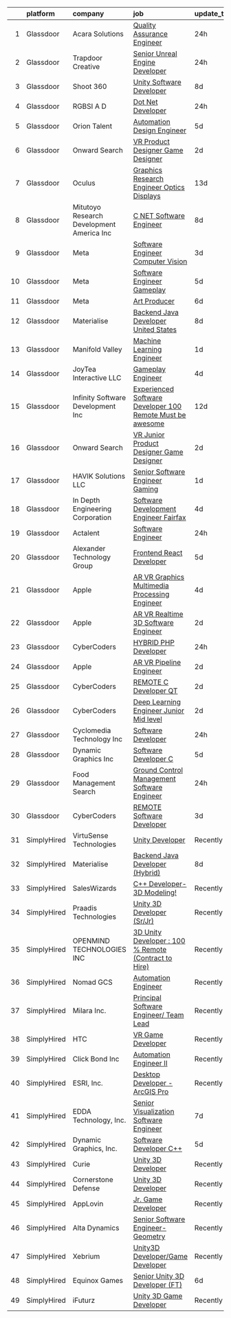 

|    | platform    | company                                      | job                                                                                                                                                                                                                                                                                                                                                                                                                                                                                                                                                                                                                                                                                                                                                                                                                                                                                                                                                                                                                                                                                                                                                                                                                                                                                                                                                                                                                                                                  | update_time   | location              |
|---:|:------------|:---------------------------------------------|:---------------------------------------------------------------------------------------------------------------------------------------------------------------------------------------------------------------------------------------------------------------------------------------------------------------------------------------------------------------------------------------------------------------------------------------------------------------------------------------------------------------------------------------------------------------------------------------------------------------------------------------------------------------------------------------------------------------------------------------------------------------------------------------------------------------------------------------------------------------------------------------------------------------------------------------------------------------------------------------------------------------------------------------------------------------------------------------------------------------------------------------------------------------------------------------------------------------------------------------------------------------------------------------------------------------------------------------------------------------------------------------------------------------------------------------------------------------------|:--------------|:----------------------|
|  1 | Glassdoor   | Acara Solutions                              | [Quality Assurance Engineer](https://www.glassdoor.com/partner/jobListing.htm?pos=125&ao=1110586&s=58&guid=00000182f2cd779e845e1ac0d767a39b&src=GD_JOB_AD&t=SR&vt=w&ea=1&cs=1_18bdd8b8&cb=1661930928541&jobListingId=1008104750814&cpc=FB7E4A1762AE5BEC&jrtk=3-0-1gbpcqu34mbi7801-1gbpcqu3om6om800-6f90133bf8bd0c5f--6NYlbfkN0BQuJXpfawXtfhwzLerQhC04iCxGrelUvn_xttDeop7CMmG32gURwRxm542mwoFEh5OySNKorMPNyC2Pf9605z0TSSqJgSmOlz06oRUTBKB7SlEbkKn_8gT-y5cRYQbX02caaIGivDyRkNTpDWSsqVtOyArNUOSlrUCEww5gFoUzV7tiZ1tO8iYUuiy4ZWwjIhpaBBvmqsyUhfB5XcemeyFH9hYZSuC036zXIW86VB76WGD7tOfBVzdp5zXvzVOlPN2etCAdk1VEO_geTcNtwLzHgWOvRI32K231msBqclyXh7koWwAEO4gdIayU_XIb1EaMSZ7aRMPVPZohKyARMzVlQEXwXIldPm5rCgWoKrk8jD8tNu9JJByWyXqUgmRF60M8ZweYurWI0AZDV3avlYs5WvTUBCnRJm485iosnTu8Kto4TD2BnzwxbkzS6V3ekikgDK_eXTYY7O1tlhcJYmgD_jWNJKxjauuOSn30xxtUT9ZnY5QrPjnKTV_Rur_XtveGBfoi_xlcoOYCf-e0ZxRhDCEtmsll-7SE0ufY_oX0MMiESxE6g3Ha8DlTO9oBzBYPwLgiKdTOVKNjDlwSfHhl6xp0BVXfzd6v1kzIaYoUSH4WA1e5LOA0uQ-bKi7Xh7gISNIfiFUgJDBvThkdiBOJwAz-7VShI4lgzmkoY2tH2rf4MWVZTQ-oLk4DqCgM3PK-DLVhQvpGZ1uL74ztpOCh6xrdZMi8Pg%3D)                                                                                                                                                                                                                                                                                                                                                                  | 24h           | Fremont, CA           |
|  2 | Glassdoor   | Trapdoor Creative                            | [Senior Unreal Engine Developer](https://www.glassdoor.com/partner/jobListing.htm?pos=102&ao=1110586&s=58&guid=00000182f2cd779e845e1ac0d767a39b&src=GD_JOB_AD&t=SR&vt=w&ea=1&cs=1_7399e9c2&cb=1661930928538&jobListingId=1008103754936&cpc=54F93F5C0A7237D4&jrtk=3-0-1gbpcqu34mbi7801-1gbpcqu3om6om800-3ccb01640910f06a--6NYlbfkN0DfhRLDY5E7BVY3xhBTAobuSaZ3WR2SqAJ-w4NHeQGDZ_V54dt5D1-9-o8FlAFC8VGLEw2k2nKsfw8pew_Kwqtd_SEUbUcMf-02KnlYLV1p_IH8Kyt8nzMazNMhvenS4mLaj3fKUYsQpT5EY33skyX4tLuaJ-sj4Ti1j_68LBqgjHhV6p61YjgY1NjWJ-qry5M9hg8mxKp7dABun1IlegqGG5qM1GhB6tdixQKa4sEiQIHdZPoyiv9mNDzGJA07X7_fPUut-pPnyuGwpdvJt_vdawMoVMxsfjzGx3zL2D9TowS4M5IUIs8BxkMKs-SAsfDkDQRv3NJmvr-0JhPwrvGaFmsILxZHVtDoLN-dvMrFbqRd1RVyLl3fv1k0AkZsUNeh1qfFaFeNbZoGryRtmMYwc05vTXlvU5NvnVH1Jlr40mMjCA5PE6_nK87CScfbqa7AEX-UBRshLi5DUZEl9d7J8Jogk9rVRGCX1oTbtyBx69GCsqW9l7vTvPFeXCiZGQ2H_4lTOwfinw%3D%3D)                                                                                                                                                                                                                                                                                                                                                                                                                                                                                                                                                                                | 24h           | Lehi, UT              |
|  3 | Glassdoor   | Shoot 360                                    | [Unity Software Developer](https://www.glassdoor.com/partner/jobListing.htm?pos=103&ao=1110586&s=58&guid=00000182f2cd779e845e1ac0d767a39b&src=GD_JOB_AD&t=SR&vt=w&ea=1&cs=1_1e61304a&cb=1661930928538&jobListingId=1008087203584&cpc=8F7BC0C6B9F707AE&jrtk=3-0-1gbpcqu34mbi7801-1gbpcqu3om6om800-8dd0b1a67149a496--6NYlbfkN0DfopDBJjdZYsHaazvtHih9EkP_5L3b-O-YxZrMZy_RRXHVtoPf0vktF4oNZRwX11ChLmqooPeQulvAiVAtFyylj8b6ARcbJZaTISipflqpxGg1LcAq6m-5fYSL7Av37XfUU7wFkkBkYfYpMuUS6z0JTvtOC9Tf4ivmaFVVmcVi0ucMfgOzBMfyvavdPYg_-etg-HSNOnQBFFDj5ubkSaWMr52vyWg6llEjrKRpf_ahuH7oQ7DhiJhuX4e_hKKfSLZWGndBNNQNEktxP218BpsYoqR_4zCkO_f9s62N3nKx01Q1ALVh1brvnZveP1rc208UtaMGnv8kAfmdzd1DgDP6wvwVJm8106Mj4bIJaFSdWQjJ2LwaLv3mzgzeClxwlnuUzknA1EZBI2150iJuG5w_BWSJLWPXq2kQWFz8rDzCfgkOFdo-ZrbRZO9mjHOpcU1L95o3gzK41OzSn8xDJ2qxM7-eXbT4iu5HcWWCT_EOT6wEzRFbPRRZnr17XHh9r5Sdqza6O-W0Tw%3D%3D)                                                                                                                                                                                                                                                                                                                                                                                                                                                                                                                                                                                      | 8d            | Vancouver, WA         |
|  4 | Glassdoor   | RGBSI A D                                    | [Dot Net Developer](https://www.glassdoor.com/partner/jobListing.htm?pos=112&ao=1110586&s=58&guid=00000182f2cd779e845e1ac0d767a39b&src=GD_JOB_AD&t=SR&vt=w&ea=1&cs=1_a518cb8d&cb=1661930928539&jobListingId=1008104145772&cpc=76BDADE3D6D9A820&jrtk=3-0-1gbpcqu34mbi7801-1gbpcqu3om6om800-c5de32331e669057--6NYlbfkN0AQhn9b6Jg8KfuUYb-NPm9Fw7CUuWsXNToLcb8OhaygY7hN43ZzWO5DRaK-Rxl9jj3R058Zy-jaEAA1hqBQ1G0AfmmSk4Mgg2GVSdO5dxzaDWRtj7m2RKevnkj2sZeMnW7AGuhNAnJBWOyJ8hksqM5jZx0J1tiLC5MCK93CrNEX9FV8R8uBv5Xoe8JOTtGqLypyMz4sxzTJtlYJh_v8LOoC0PabC-IgDKQizzapCNAK6xiwStjXgcb4oP4Ov8Ox_OUNTuLdX8QbRjsFendrr6o9Jxzx7HOZVoHILW0AjHwD92KNuD2CbnZgt9Z3UpnNPPqvIW2MDR5h5qB1AE6UjNjCIMYiL1_-IhqPf1OC7JiIe4mpAExOksHvo9lQzciDq6ETpn4dzip_faazaZYsq8AUSHX_ggOem-ogmodnAL2aHav01xewWUcvrh0dLe8_ViXC7mP3iNRMESNiqxHdyOqdt8ZtXSLxP3jiKku4GhQNzYaivaSfvAXVa61Yr4vKAhw%3D)                                                                                                                                                                                                                                                                                                                                                                                                                                                                                                                                                                                                           | 24h           | Fairborn, OH          |
|  5 | Glassdoor   | Orion Talent                                 | [Automation Design Engineer](https://www.glassdoor.com/partner/jobListing.htm?pos=126&ao=1110586&s=58&guid=00000182f2cd779e845e1ac0d767a39b&src=GD_JOB_AD&t=SR&vt=w&cs=1_f7566186&cb=1661930928541&jobListingId=1008095638978&cpc=0C139D4CAD5A6DB2&jrtk=3-0-1gbpcqu34mbi7801-1gbpcqu3om6om800-9f092e53be157096--6NYlbfkN0DNcbyVov_OIATnof2VlBLrrhqMepTJY3Ybx5W8u3eg7I8QJSLWZShvKvo8VSgSo7qSBBC6zNYz7ttM9j5p7kqzcr4zwMo-htTWY2d-7uu1qWHWUtaYQU6coGDePYa2p35vbdAkHsXKyEXguU0WSheTY8n9Z-7vDc4vu4RFi2qptBIey0VIjDd6coBGIoalNV1POXhgxNC86X_Gl6HzCBe6W9euqGXmrZjnC_IhSNPhidSk1fXvCxysFGxtw7AF-KYGxD2dgRkarGrbagcASc8Hi98owBJYhhzjdWn4LyEx-DVXTqt6muA-EXNsrfLgroQZVHcx5N3L7CFQmELEn4u9k5l8QREG3kHqxg6r4PghnO0bj_53P1Y4Wih51Ijo4qHMpUQ_P8d9yg4c75y0ZAyFP33hdKGiC2PbyACPQ6swxhy4hZ2J--qS7d1Vz_S6R4Wp0G8KAZgzWgIQeuVO-ox9HHPTvhzvPgBEa1O6hi9MVwLSTthC3vibpI8IWOnCh9F0Nuse_ZxJaFEDZdrmizncUPFsVNfgwjI2CrCCgrPvyfkgE2ShXm3qJpJxDx488Xc%3D)                                                                                                                                                                                                                                                                                                                                                                                                                                                                                                                                       | 5d            | Conroe, TX            |
|  6 | Glassdoor   | Onward Search                                | [VR Product Designer   Game Designer](https://www.glassdoor.com/partner/jobListing.htm?pos=129&ao=1110586&s=58&guid=00000182f2cd779e845e1ac0d767a39b&src=GD_JOB_AD&t=SR&vt=w&cs=1_2d0a40dd&cb=1661930928541&jobListingId=1008099053228&cpc=654405A9B1E0A9F5&jrtk=3-0-1gbpcqu34mbi7801-1gbpcqu3om6om800-266b1b3b198a42c7--6NYlbfkN0B7YoEZZ2QAGDyEGGmBPAUWSHc1Mt3sMCn9FehKcWA3w0R0aH9tn_iPRcrT6N-MqNSKNrT-daihhpqbB_mxDEPsA9HEakIls_yFExyCn_miOVvWyNOmz0xmYciZMh-W75x6k268L2cbeG-VX8_aRe2Q4FeuGIgyKF7H9n7MY8skYCUzE7e5xBEsTsJKXMk73s7FRBcEXWajJMmgzk8UMt3hexi29x6eE-F_KWgWv6q97I5bTYO0Vck0nKS1sj0fy0ro8MsJ83vGfdF2d3gxNWwL9nNKx9L2aa2nY73AUWwzlTjMwgma5d7vX3v15rd_w8_TyjvrtH_bupt_EsnMW-vJxkgBIQqVcUuacPPr1ekukK3YrL13ey2ojYDzsHNbKjjn2vhCROiR2T9vevFvdtP8FEsnt_VwIVaPR-VgEEEKhzeOtC0LrgcKaL4LhIQlS-A2RBr1FPhXfDlRB8g2N9iTnZhDTCdNmAUvMfBFJYSnc-MYIvnpiAJn2Uj6CiMDUvGCb0VfgakGp5miY3Kk4AEBMJfCL3Hq8Qg832IdCBBdJg8Ir14F7ILzbKDOzu3Iw2ByjVuy0726PGssmW8NHgaDgakrKIbME96ALdXvs3iQN-y6QmMadHbX9qhab7dzp8G8P2_FX0kCnuDGn-vujmavju_iIXEuMEXX64ROcR9T_BGZgijeWP_pozLinKyVuWiPTubp4qB4HmgOis3vwZthQpG5qCLXVStb-_shYRkebvD2GG1kRK5CZ3zuJuO3FQowLdLBA1KSNyoU_Mnv8k1UPSIWSAZ1rEhoFpy_zeTDMpctOiYPIoRKw_jlrKDuVMpsJ32idTpq9_0QoyK2dpl2MoVcQNjSCtXb0v1m0IWnagv4KtTIgi21TR39U_YPeq4PSSOfLEZ3e68kXxxRLiWeAizN6yOSSJxk0kmslQwwW18ZyDDgCDO0HGE2ewZ1WZQVV-1Mh0moHLCR71AwAmANKv4gBjqI4--I3VXPY9QxPlQqkUxJTUHlqIh7ywZlIMQ%3D)                                                              | 2d            | Seattle, WA           |
|  7 | Glassdoor   | Oculus                                       | [Graphics Research Engineer   Optics   Displays](https://www.glassdoor.com/partner/jobListing.htm?pos=120&ao=1110586&s=58&guid=00000182f2cd779e845e1ac0d767a39b&src=GD_JOB_AD&t=SR&vt=w&cs=1_ab5796d7&cb=1661930928540&jobListingId=1008077457927&cpc=F41FEAB56D215062&jrtk=3-0-1gbpcqu34mbi7801-1gbpcqu3om6om800-ef44fb719727a8bc--6NYlbfkN0DYl4UJW4r1Vl7FEn6T9F-rD9lpC-0oMJVSiWjK_MGUd8e8cHXcpv6KPyjLHZEfqkXGgj9g3yMP8WBskLw8Z33akGOFyRhnVvFUcab6l4hdzH_rbNwh_JgEQd7Civ74f2U5AHnFCbn-WchGtEeP2VCWodfz_h3UWLVa38femHmi7XXVvL8zU76LUIBe236O9d6Q61IIbkKHA9RzTgTU2RCda4ji2wFpMA4dILO3qV9S_Q72czFK5CtJXWjaFKfrKmbGMFY-aASXQpfo6VW-hvp1fM06K55bgwVO9_WppDBKad5xYCPShL71TrR0hxfE8Fpu4J6b_hANKEvXS1_rm8b889zCiIdsetZzMv0XQJ6I9EVimQ6tv9N6eWukoDEm1yJzsnagUCIc2KjVfKWmZJICjBbyWoRfaHjR4xhMb07TKi9f5rWX06Y-m10YKvqsNBRgLdKUH2OPyZYWJUr-ov7ZEXA_hN9dZKYnAvUvvHExrwb-U3gomFPzr50JL_nUH6IwadtyO5FvqYoaqlNwMPH4Gmv9M6Yo8Jii7HpSbt9PVqBiz8pKec_sLwTiKLukyGv3TufHLXRDNjWb2AZPqCBRPkjyNbuJC1P0E2wi-DTRCFLN3GJ_k2IDIYPBcc6GbqqU4tBuwX3mbGUHurIWpztQMSsH7fYY7cP18Wa12HxdlYYcc49Kewbjsmrt1H_PeIMzDghk7S-3EYHvOa25Z3GC2vH0Cq050-Ue5To6IU_dOmFfVydZ4g2VyRsElQtIJltsoJTyH_r2C9GWRxNooMfgnwweQR4jP-yJAAYn_Tcd10m4xYJhggRiX2Fg25TSnugqsFSgTFQ06LwLbwD66N5fizDPon9LtTF48qBEXaS7CQkdSaV5NrZXiZdmd885_-mZm2leR8_ZbSQniiSbINsLXsRWO5CO4Pf88adu9ve4Z6GKK-gRZa0qUjw-3RNj-7w9k6kySc6uI19LMGv3_Z7AmNJ66HY_h1epZ7Eb79heGx-2I3ra1CyG-6znWeFdJAeezzEfBiTNZpFuNUO1bmSbNNPjck_xm8Ap92PcS1nwhDeT7lItGBmr) | 13d           | Burlingame, CA        |
|  8 | Glassdoor   | Mitutoyo Research   Development America  Inc | [C     NET Software Engineer](https://www.glassdoor.com/partner/jobListing.htm?pos=117&ao=1110586&s=58&guid=00000182f2cd779e845e1ac0d767a39b&src=GD_JOB_AD&t=SR&vt=w&cs=1_2258a1fe&cb=1661930928540&jobListingId=1008087248411&cpc=82B3195DA92CAF92&jrtk=3-0-1gbpcqu34mbi7801-1gbpcqu3om6om800-88c133a5065eb149--6NYlbfkN0BvrjnhlIknunj6B5uFGHHla5BSmGDnouF8_mjReNBU2kRZZ3EzJErpeKkwjhl_gNmuXZY_IDVaDXN4Qjf97Mr4Dsm7cV_jjroXWgfu_gqqYJltEEfdV9SuVvWBlix1C1RrCzoVsxVOaapL39NX1bkuzWJDGG3SwLD63KeQAB7tGWDJTSVjJUOhoBBEk4Yth0OuXsKZ4MDfeyuUdo5C27nRnU2LTC1LypUpGf9sHwS9gUoojm8C2MFq7R__jpMK3iduBlvaaV2-xKgnOIvuPlW4luiDAzjN8aQoaOVO_3pYf7pn0ArVL1ZfUONkgAiY8EyF8fZqyCJeyzEqIyh4ZAd443cDRnFGPSIp1ndx8Ioshu9357yBw7iepTcOOyIZwSnIE1UGUXEx5YCNJ08CgzYyQHue5cETwic9Rn9vYBjmSLGZ9bc17sHT9G384APcanKNjUCcJodBLZtQTMp6svY81PVIfOkF5X3VJXkIftkGJPUMJnTmnNjCjzy_Gi-TFws1W_r8RZBgFILHK5KgyFds6gpkhZloK-PGAYu1Flpz0xnNvn4k0YMRS8yHMqlxXrDJAUIbx4WpdcB_9ol-zOvXZT4JQNX4hyDATRZemkcp0eyqHXstJRmWDMAWZssr4XiSCbYOTh_gzSJLBf3UwFs9kLUPiDyju4Rl-0qXkKkUqz4qG-ITowk6)                                                                                                                                                                                                                                                                                                                                                                                                                    | 8d            | Industry, CA          |
|  9 | Glassdoor   | Meta                                         | [Software Engineer  Computer Vision](https://www.glassdoor.com/partner/jobListing.htm?pos=114&ao=1110586&s=58&guid=00000182f2cd779e845e1ac0d767a39b&src=GD_JOB_AD&t=SR&vt=w&cs=1_6ae826a6&cb=1661930928539&jobListingId=1008098380623&cpc=654405A9B1E0A9F5&jrtk=3-0-1gbpcqu34mbi7801-1gbpcqu3om6om800-9aa4f68b3dd2f527--6NYlbfkN0DYl4UJW4r1Vl7FEn6T9F-rD9lpC-0oMJVSiWjK_MGUd8e8cHXcpv6KPyjLHZEfqkWOcX9hFWx8hFzdOzQU5Dl34JTYYxQ3_iIxcrJBRnNeMQBKfD-8c5EePjLvtrJduIJsdg_d6CF3XkX1qh0pJEeZrWuYJebt361thuqh7fzdzHmd8dNQzCqzSJuJ8gDWKWJZixwVq__g4XB4x-kx-YTA0Zxwo20Yi_e8J3LiH3eCcxoD40kkoWT65isHX9bIYnPllT4zaiF5QFUudUdCzz9MgmtFQUvFogns5G8DHDarbF6LhtR3wAl-TBoduq3bqYYot_eVnuUfUFw236APGn8fDxXv5Bum06pLFeYu1Vvv1LN6piDIyme5Kmch2g9f5Ab2UbKD8pcEusMJm33sOINN7A2DveUrz0anelISVXHzbXXqtJTk9JNhrin9W-KF5USZtMguEWBwaeXL6cJqf09x7fnH7VYuXcqLwNiPajYwX1tV0pS23A_63nJ3QUeRHi2N-S6cIYX3igFAvRXyx2fxU05Vc3tS_JlegsJOnWRmI2S1b5BLlR3rCd8j-QE8gyZOGWDeR4Y1bFMoeDe6bkq4m8krGKOCyJAI3xYln4ElMSdN1rBidgoD5hhEZm36JbxKfMZUgEhONqd8o9FmAIcwVCUSUx-JcrJKANStpW_Ncy3-aLIc5KfZk2P6OCI0_nECsj4Ixf60jZPE_sbYrgfH6yihajcV61Ucc4PEErT3Pyr27vFEKT8qHRVlTc5obxB32TyjsywzNd6Lh2YKNLgxTEH9W-dRNVzHmxgypfju_TU3yy_-w9sme6OqeSd3bPQnQVqC6B8aO6_SsWBYz_LCJ4kSfuE_Io1IEviHBipnTsVWB8Wt0UPNURv4xB2bA2YOjBYMjsujHDXbexhdD4BwQvqWB4qCXztHDRAjO9_61iyFnPJoXx0LnxKv9qBjlDVvzTgUeBGfg2q98Vuf4zweLKyPsxqh7TuDdVthDMOVDRWkIsSktz_tSUAIdGS4JFYUqLH78EHcgJ6ci68U0hWQraic2Xq7hjyJ95S_RUp1GeMtZnEBRXZ3)             | 3d            | Remote                |
| 10 | Glassdoor   | Meta                                         | [Software Engineer   Gameplay](https://www.glassdoor.com/partner/jobListing.htm?pos=105&ao=1110586&s=58&guid=00000182f2cd779e845e1ac0d767a39b&src=GD_JOB_AD&t=SR&vt=w&cs=1_4a0f5ccd&cb=1661930928538&jobListingId=1008095385393&cpc=654405A9B1E0A9F5&jrtk=3-0-1gbpcqu34mbi7801-1gbpcqu3om6om800-1115842a580d9619--6NYlbfkN0DYl4UJW4r1Vl7FEn6T9F-rD9lpC-0oMJVSiWjK_MGUd8e8cHXcpv6KPyjLHZEfqkUAZZDs191ixJ2XndiPgccJJVvLSJPqIGY53f5-bd-gMciHA78a7SmrvXMY0gKdiODKNYuKWSAHhB_S-H3w0YEOGwYVCpF7Y2f4JnNZHJP5tQcYTBT7-ShcuP2ENY1z56F9cWm5G8LFv-q_nHfLkGDHf5zSw3p8AmsyOwPLAl5X3TAQJRoVioZvZreiruiZoXpk2857qWRIZbGwhOyFa6nO3tQuuRpUDl-Enozgg4tNmekDTt9uXd1YNNItZT4T95CddXjjzqK-3cHfNRSw8kWUt5STqFEwggTZTJTX4MO6lpSAD3GI5NEs4cwCdTTSE7cQ_0ppbIQgbm--fGcnUhiaZfmS0gWWqhRNeoy5iKJDHFfck3Oi5DuBtCyZrKrkLFuvkDaZsvIlM5AuPQV8vkdgcO9Bpw_SXm21kINpJauXZ-E-Z8TbshbSkk_Sb7BUqWpdBI6Q_l6yAMyaKutkLnO4ISHCD2-vuiYqev9VgrYjCikAhyJ16iqer9Wb80G7TQUm73RrHJgDLrFx_kGAim_7Nm1e5rG2rbUIDUL1PbUwhR37bpeJrPz1Kp_kl1BjQikyt71zAb8yH7DtzX9pcTsgGHilNTjMkVOSntiJsBkX0eHj-8DJmP8mvIeMl9UPE2jQkwPvxfWwXl61juiVaQ9IZiGniWUGo0y4_l5XtsYU1d0KN5U3M7dlIhCc3SsN1V8MHpDzPQrtpQNLWdVrfFiAqgJ-uiV7HXqMoUz3k5M42Jy372-VvvhDyNirGikFHGWbwA73HEa0Rlk9lvsw_bWiqbAGVTjBDDQX0K_CfSBgGQS_fc5leQ5CRvjCaSAZy6xky8Uqr80xwAz1DKF2KXoWIc62qakbYdJz6y4JeOIGe7PZYiCRykErhiBgHEImsXt8ltrnByGqpJXFph5SX0JPdM575D85C-uazkLwfEZ3__ENcS35QUnCdJkWpHwrbjHYW1Z_3l8bIpP3tv0Sjg84ujxBZWI4_68jOJLuvf-XdZWlI5pD4rKS)                   | 5d            | Remote                |
| 11 | Glassdoor   | Meta                                         | [Art Producer](https://www.glassdoor.com/partner/jobListing.htm?pos=116&ao=1110586&s=58&guid=00000182f2cd779e845e1ac0d767a39b&src=GD_JOB_AD&t=SR&vt=w&cs=1_7eae32ad&cb=1661930928540&jobListingId=1008091260180&cpc=654405A9B1E0A9F5&jrtk=3-0-1gbpcqu34mbi7801-1gbpcqu3om6om800-2970004b5628a417--6NYlbfkN0DYl4UJW4r1Vl7FEn6T9F-rD9lpC-0oMJVSiWjK_MGUd8e8cHXcpv6KPyjLHZEfqkWa64WtQjPMGViPZl7GclCka9rgheOE2ZCKBS8zn7uV1DWDgRv4I3SoWXvh_KGIDfloPWJmjKypOWs2a5_yvRkqrTlI4wJ5cMl-8Y_j9H90nFJO9RZz6auYJG6cqzwZy3_81nljR1UYpou3i-pHzQMwWUkjz7XyhuthitW1dIpoV9MITwXKpLVfwg-MSG9WAW2Hfur6D9hQ4HF-x7IOIgXLlhUWzsyfYOJ--AMAOIMiEktQqRR9hvwmpGzWnr679V7tzbjGvNaY5XDYghbSfnRkHwoMMEHLxv897tnuEBShMXKGCLT18fzc3Ol3EkBapZODOTo5t3NtIptvb96DaBUxurjmPyyngmIn4kGiZf21_Ttd4ATQI1RBfZ34hwTdE83XiSAfzMYa-5jRYLonuE7ADphS3FMUQJS_9kpx5MlcSm8r4oHS8bF-T3n9_R_WmxSrhGO-v2QwCbKekXtsSC2ZpDvcu_aijd1QJHMh6WYAsX2VcIwdyQ0EHuQ4VRv_tpAfgf5dWd0fnnj5LJ1fG9Wd4aZEWqSs4gaygvcL6c9g3mQ-Nkv0oGbBgfl6lTeVYoyI02lS7seeU4s7Ktui1tC54b4iGbH-SD3lV0Hu5NMg_zp5oxXPgEV3wGcf1qPDv16nTWihjbO8IMoQTLx3Vv09J8dvGqN9AJp3LxkVayunsNr8FA4wbxcr6DqHlzsmKw2SLJv72-2PMtV72-6pjNNcSSICBu8rpzxSg83M1KqEOVjd3e3EiEpZDQgHXVvrjctAdkHQ6SIla4FCNVkXEJgh1jEz0yS_R6MlxHt3GlNsKkR3DPEWN5W1Y8KFJPjgDcX_a_v_5Ufgyib4kcocZEvEaE5j9BMxKqqtDwKeQjQ4ad0RlUdfZovfH7Rlj8UUGpo5uO1ObtEUtgE3c1uSdjMSpNqZUMevDvtCdv9a3nLTo5A7qA58c2CO1_QevZxINIUnYE9oSOWKay4X8SnCjssU-beEVa7uCnkvuyHAgDDqNT_fnZI01q__)                                   | 6d            | Seattle, WA           |
| 12 | Glassdoor   | Materialise                                  | [Backend Java Developer  United States ](https://www.glassdoor.com/partner/jobListing.htm?pos=109&ao=1110586&s=58&guid=00000182f2cd779e845e1ac0d767a39b&src=GD_JOB_AD&t=SR&vt=w&ea=1&cs=1_48de9027&cb=1661930928539&jobListingId=1008086118032&cpc=65CC663E25211861&jrtk=3-0-1gbpcqu34mbi7801-1gbpcqu3om6om800-1cfe9aeae45a4d4d--6NYlbfkN0BL1DyQYBK1tHwoBciZhChALBxjrhsy8rFgUIA85pUFUff9dTtGLMaba9RGLKGRSVF3zwHlNfPf9hl-gtFA41Pu1Sv2lDihXp2RcJqQZtNGXsCTGp-MYORUxF_quAEgg92fajCELTGdgCeNG8rzKa0iERtWd7Y73luJ-Dn_txvGOpD0Oa5OLhtwZKniAjoiRtmdah7DIkCYREpfsVW7ERdqCQJA3O9_N7o993CI4jij4H0aOiINZ3qTX832Eyx6knMtkO5d7EftLx329ombUi14Xoo9B8E4pdSwGBRGjvRYBgocWW9_EbznBedetprpYSFFQP3Mv54xAfuCJQ38o_TQWWgkBI7iKgvLDpsIoyRbSgHRLP2fU5m7MmWGBhqHK91CYH_gohUUiRVCnMXwY1ELOUXUpjGYHWf8vyCLWQr8_uhGn2hqsDWAsOTSLsXB72lTm0HoG6rSpgEYimICWEHorVaA2RCtpRndWdPFLV00UvZazokvqvIz_PEvIAu9Fxyn39ORi9giHlYgxx3xWPqO)                                                                                                                                                                                                                                                                                                                                                                                                                                                                                                                                                                    | 8d            | Remote                |
| 13 | Glassdoor   | Manifold Valley                              | [Machine Learning Engineer](https://www.glassdoor.com/partner/jobListing.htm?pos=111&ao=1110586&s=58&guid=00000182f2cd779e845e1ac0d767a39b&src=GD_JOB_AD&t=SR&vt=w&ea=1&cs=1_60f0062a&cb=1661930928539&jobListingId=1008101638475&cpc=1120CD366D53BFD9&jrtk=3-0-1gbpcqu34mbi7801-1gbpcqu3om6om800-7ad8a5ed30a521b9--6NYlbfkN0D0ZqxdZg2TwcIemQ4yr89eGinLCR7bn2QHXosobzuZILo9zeyiR6UT82Q8BaivOBjhKn-XH3xxtOYpTQgQqRukb3ep0paotchNMpnv1KYJA5PZ76gen6if5N35_WQXUNJeNLBM7pYDLItGDrKPAMCj4tq-i79fDCVymyGp3CcBPWLX5YMZ9o3O3K4U2d99kgDPPE9rDiJY_DdEby3IgzkEq5Hc3WD2QC6PWaVm-WchqASW0PiDpGa6ByrBh2aQk-Y4-NBoIrBGZlYYYXTlN-z635ZrcJe9OCxF8b535iWSRT6xch4AUP55_OgHjHBfatRvwuzADkItRDyU7LfuKt3UyWJtroNisk3hY3EablaAX7n_JDNBmpm8Ov-9zkFiZSJp_98L9YKenXJPVV2aDDSj-KbKdkbrFQSD6HdIUjHxE0Xo7NLjwk4-pNfR0sTes2n9YJS4LJ5vYI45KVmdlnHSfkiYfR9eSsWeHHu19FZRXYaxlbtVFaDzqrvuD_WmMm8%3D)                                                                                                                                                                                                                                                                                                                                                                                                                                                                                                                                                                                                   | 1d            | Los Angeles, CA       |
| 14 | Glassdoor   | JoyTea Interactive LLC                       | [Gameplay Engineer](https://www.glassdoor.com/partner/jobListing.htm?pos=113&ao=1110586&s=58&guid=00000182f2cd779e845e1ac0d767a39b&src=GD_JOB_AD&t=SR&vt=w&ea=1&cs=1_358ebd9a&cb=1661930928540&jobListingId=1008095754225&cpc=65CC663E25211861&jrtk=3-0-1gbpcqu34mbi7801-1gbpcqu3om6om800-77d998cf6019c473--6NYlbfkN0CywKRhks1_WRHFUgWhBQHGMyRgY-AYt2YyuDnn3UEmDVz86T7MUkl1hC6jVGtbAUAsmKv4PzSuLGbuIOFSuQvzaG9Q9zOr-jThhcRyqipZMYvkdb5G8mKHXq1mvrpTJyDKTXFZgWkaSYx-4RxV-U3urGmm3xMPW68h1XVz3SqWBVPJ1Rwdmys8LGAnnqkvgFYZLtDVGFPaKKW4SgvPPhqdQ1kKiUsWBw5LZaLzMTGxKWXQQk0a5nWosYWQlErpermifZci_Kj9r0eZlyZrtO27jLF__rTJJ-A8HhR6YGY_drBiUvSGpdW2q0DxybYkUNFhBHL1mfWSUOaQ-WJuYG-xZ4R-VtMyGLRcbMak2Ikz2KuAZuGwo4XV8sdns-ROqME1fsQcH3FNoFeaOnnTtVYsNxcteq9Wkb4zwWi4t4nqvTD1G4IPgFit5P_dRxERoUhzhmudUROj31HpF0ScKK5spYvP6poPqzjUxIlvjRFn1tGUnCZHmwdE)                                                                                                                                                                                                                                                                                                                                                                                                                                                                                                                                                                                                                         | 4d            | California            |
| 15 | Glassdoor   | Infinity Software Development  Inc           | [Experienced Software Developer 100  Remote Must be awesome ](https://www.glassdoor.com/partner/jobListing.htm?pos=107&ao=1110586&s=58&guid=00000182f2cd779e845e1ac0d767a39b&src=GD_JOB_AD&t=SR&vt=w&ea=1&cs=1_f90e7ff9&cb=1661930928539&jobListingId=1008079232744&cpc=1120CD366D53BFD9&jrtk=3-0-1gbpcqu34mbi7801-1gbpcqu3om6om800-5fa40adff6193c64--6NYlbfkN0DXKDYI_yepg0NlIxbNRNpLYk6-xAUlLi5O8UrMeMQSh3Wq0t981edbYyW-ZNcQ8xfYh9O3z8enyTWWts7VBMJzpcJekup1b0uObU-NA2xYn_v7-vK8i9qGdN0yqfZMEH-Ys10XEfjrK5LGNlPRXjzIlRk5tCPSNSzxPnoc4a0j6XCGLA278iGM2edNSFKuSdPjLp7dFzbmrIedHmxYfjFUYqRBOxnfTqVkPBtcWSpPrJCzeNJr14-iGCFGQmGGFfkClWWDhUDNrJ6hlotrKhrAoD9EjX5fk4Co4QjiUKuEfJo7Ib91CNdW0haLar4oGtAisVpCijEcnJZ_DVarwPoyuQ2HM1wctPGobBFncKqH3kFkDnopkGYMzZV60-wcow-00IjkXVbLe8ihwZRDkGXxBcxgUobjobuKOTMVSZkF9g5HlWyNxJ1Zza9I_SnIZTA3h8af9P5DPbPofNMqVW65ojQmFAtSHXhw7h2JhETZEEMZNRWjoFS9j0NxY11x8VIc9BB9MBfG_6evZpCujg2nVRSHlqcf-xa1E80CAS-vO1mi47Nsp1oj)                                                                                                                                                                                                                                                                                                                                                                                                                                                                                                               | 12d           | Remote                |
| 16 | Glassdoor   | Onward Search                                | [VR Junior Product Designer   Game Designer](https://www.glassdoor.com/partner/jobListing.htm?pos=119&ao=1110586&s=58&guid=00000182f2cd779e845e1ac0d767a39b&src=GD_JOB_AD&t=SR&vt=w&cs=1_0a613aae&cb=1661930928540&jobListingId=1008099053226&cpc=7F6F94E2229B3AB5&jrtk=3-0-1gbpcqu34mbi7801-1gbpcqu3om6om800-07bbdb308ea4cc37--6NYlbfkN0B7YoEZZ2QAGDyEGGmBPAUWSHc1Mt3sMCn9FehKcWA3w0f8WX1n9N967XqX1pCIHHLFdmzbhUsIqV71s7ELi4968vvXF1tNBLroB6uxZKxOmwhjWdxb5OGPft9Hp_QzX1Za0pDBa7zXeAU8-B_2iBrng0C8MzgiMDMQd45vBq0TCqheSOebzK9aqZKsikNDg-CJDNaEFvE7lyQmkOA4kT_gwAXBpu9rZwnqtLnaOLJW5uIsKF7DRvN9-qvgfKNjSX_8TwlDwyJzLnCX0sJSDE7ffyfLC6pCQ6IVBx0KDgJc-WbwaAaNoUj3uY_WRUD-FuriYfXEBqwVTSYMqJEFpzsM_OaBLO4BhC1fExTAwvWDNyEE8Aj0rzEYZkW0SRWQnAAVHdxnTGzxdouAL5QhBvzJKgrK_kahjsmj6kkEA5qZh5x4NoNeVzh0MhRt_0Lx76xFCNZd8NYF11BRaPLKkQNr0x62VBjEzU8BFbgvBtx8Zpi792OsGG63S6DmXf9kSXBMv3sLBxgoe65XUSHSl_FGrMNqLskJ--AFcQYPKFbh7_nMKCH8V_XFjo__lZoht1p-Fy1VMmJiOi8lumn6qJRuzJvLpYcghUoccBKNrrbtGrCz2oOHYQSp2x4f3CmsuRBvNCMSGE0dOoXIRKNwp4JLzwkCRAPUNr0bTjYidisdiYXYii3GbL6_s5lg9HCqSGLRrgYrnySMjz9tlo2XlyKqbPBCJH6s5_iEBtQGpYrpfVIVm3WyWOI7G1zX2DPrSxgmYLyUmWm018rVKD-GmAljhA__U4t43mwormakz896Xjc4UmcGVvtiAEXb9KtoP9mK7mZeay56cYwCsz-9ckLqt4-2gUoZtphMn6s91bMNXKIQdHtH65yONiIzy4hWEXg8cayD1fJ_Icwq1yT720XFIvjyyX0TPtmYHpM-6XIYWVbrwQsjohlaZkGzlGuGW6kgbJ3DkUV--wf79SPNGotBScmSc2d_3ConXxDWPRvFkcSFNLndb5mZQ72XZppu3es6qkP3jCBwsw%3D%3D)                                         | 2d            | Seattle, WA           |
| 17 | Glassdoor   | HAVIK Solutions LLC                          | [Senior Software Engineer  Gaming ](https://www.glassdoor.com/partner/jobListing.htm?pos=108&ao=1110586&s=58&guid=00000182f2cd779e845e1ac0d767a39b&src=GD_JOB_AD&t=SR&vt=w&ea=1&cs=1_8a5ecdea&cb=1661930928539&jobListingId=1008101429434&cpc=BBD63848FB84346C&jrtk=3-0-1gbpcqu34mbi7801-1gbpcqu3om6om800-971cdb633608a416--6NYlbfkN0BTy4Vq3kUv-8E8fBOrhZt-7WJQYqv7u2ur6JnxlE7nq0Vi-lP5L835b7AZUY2aXLhnx2ZQwyPCu6Zc8jXBh9r_DJ-kFYCugiwRR_JqILjPNWLALKgvTHwIF7TUbQgCULroVh5bi5-P6XwlZtzOLEK1tGvVJnkF-njfgZzUKwWmVFMXYJkchtITViISob4YPRBHhaljt6cfjjYrrEwK9laPhor4_eqH4e0D-CXMdneU2em04UErRF8ScLeDmmEnG8yAe_k6qtq-vTmwmAMCRy-94GjvYYVpHx-19aHYyiCmoJV59f_o7dFsKsVIG4vqvGByoUZrMHqG6ZidvGCFuuq27vf4IauveNtAdSRywZpei9Xsg0_Wjdr6GC2uhH8GurOZawfXjaq4TIv5vcdTL-Ghikju1j5aHg8gwYF6WliKWiCyPDF_PxwRPDAqrKqEfFt9MZy5RW3QxmXXkq9ZvTHHWsbPN6Ysapxf4E9BIajQdRToAsRF5bUs1PWVFrLb9y8meG511pOc8w%3D%3D)                                                                                                                                                                                                                                                                                                                                                                                                                                                                                                                                                                             | 1d            | Remote                |
| 18 | Glassdoor   | In Depth Engineering Corporation             | [Software Development Engineer   Fairfax](https://www.glassdoor.com/partner/jobListing.htm?pos=101&ao=1110586&s=58&guid=00000182f2cd779e845e1ac0d767a39b&src=GD_JOB_AD&t=SR&vt=w&ea=1&cs=1_64c3d251&cb=1661930928538&jobListingId=1008096919457&cpc=1AED1FE72E4AA382&jrtk=3-0-1gbpcqu34mbi7801-1gbpcqu3om6om800-e1734556160f1976--6NYlbfkN0AyiU7I6MWEx30T3H0_HRYer5MNRXwPMwKbuYIwS-YHD5ZtGIPuibtWD_1XbYV5J0rWvxjv0Ki6GmNWi9prS8OxLRNgvH2tXQbJkwoROmoZRkXRmv9PGzfICFvkToTI3ImGIoTE2tdLiuxUoJK9IjvhDmeVru9sFk22D1BurEko_l-pSwvHG5cAwwWusOOjqxNQQ8WPcgFCwY4z4XSeXo2TC3pdcOfKLqpltRKUZhuHJXZbcb5SoIEAoyJFCt18n1YPY-u2LDf3pBHwZxkqj_CHZYfzRyKwXTB4zpY7Fx1OucTD6H4RBt9lsn22oP7B7xLWnAjd8WE9bU4mzvcGXU0GnAPti4VeSYcGGw-tevJGvwIrbOsHEq7iDmS4bRHDpi7vzcgQ0Yva9fUhssNKSP0nxPe6qQW3dC3ZFbYzm7QhToDOLVMfs3Gfq0jG_uZK0mD7y-mSSBea_hyI0iyxaO4hQ2phhOGusQlH5VgM1XPdEKr7Y6M5tLdJi0QBOOkrxLeUrjln5g0s8tw5tgfdJGto5Yu9cy_TMtA6oYs2FSLRpKL2D23tS_ZJP_UF6D6wGAIx7Nx9x7K-25x3FvSA1OZQp3Pqyh8hP-1fcYJIGlKaJEcd74JPhJGWQiOrYRXS4xBW7-wX2FdfYVeemuxc8Alb9cwEOOCeZ_g%3D)                                                                                                                                                                                                                                                                                                                                                                                                                     | 4d            | Fairfax, VA           |
| 19 | Glassdoor   | Actalent                                     | [Software Engineer](https://www.glassdoor.com/partner/jobListing.htm?pos=127&ao=1110586&s=58&guid=00000182f2cd779e845e1ac0d767a39b&src=GD_JOB_AD&t=SR&vt=w&ea=1&cs=1_b684b77c&cb=1661930928541&jobListingId=1008103078089&cpc=6FC5BA77C9A4CD78&jrtk=3-0-1gbpcqu34mbi7801-1gbpcqu3om6om800-5cdf4301c44cee11--6NYlbfkN0ChYVx_I3yfZ_JDY3EFoivtqvi_stwnZ_kRt8Dowt_l_d1ydueao4NE-oUleRJ4yhgt3Y4lnbmMSYxxerUwLD7G_4xGXc1oPLWj1d2IZzaTkZx6G1__rAu4Qk8d1BslUALcG5kwAjnl6f2dYZ_fIuPFICUUDVF1DM3ksmkg-4Rn62Utc2SoWvmDD6MONto9ZGqLcyi-Jll5yKKrxr635cpbO-TYJlKtgO_-tczoyRfc84NwZ5tkgrPLXlEJd8GuGA6tsm_u5UsaQYPOjlB_FbY91NsYEbpuGhpJNPmJwvTIMrdhDjOOKftHUcA78XML5sZ6LNlKQMwLc1cW5qozTg5-QNn1pXurkifnGb4pyAaLifukcj7xg2hGnGtffvlqRYrAaZWKvrF3kAnu0YeToleqtAOuORN60ig8-REEdlrKYRXUtlhucTJYmyXI2PC7Xriqm3tb_jTTiMj4VL9RsiCO1ZMDrzmZsp9rZJpo2gVUxQaqmsgpA6db62092vFCoWYDXHSWhWZWnA7mdTY7zNg-szqQT9oHx98sCvXIrjC2EC_VFZRUhOgBPNzJkdiY8egY_-fXqSPhljcsbInTe9L6phQAd4a9JIPWw8erXW3zA7RJrN57_gJTNYJp4zP5np2USB789hq77CSkNcCH-MTkpfolaslKxAjXMKlwcg-3hda21bD0uz9MGsNgsKNzhh3EqYIxW7BBEfhVdfEOwJ04FE3xJhLhX1-pZRuI6zHdeAZt_qGzDCHQ-q6WOF1H45qCU347XFGLc8qZBOuH3ZmGY8QE82-pg00dqC1kWZRGgVCg3pcyDov0pu4MJME3UmyTkplPEC3ox-1vAL5CeMaakAcDFnwtw4sWlMaCPwya0GpJ5S-Vj_av4q8y51gYyJDXML992-3djKaT4brPXqWwYsihseje_hier65lNI32pCLBBVnsq3s5Nz1nJmLwd8Bn6DN87NWSeuVA8gFh-oKf1hfEkC9kLHw%3D)                                                                                                           | 24h           | Greenwood Village, CO |
| 20 | Glassdoor   | Alexander Technology Group                   | [Frontend React Developer](https://www.glassdoor.com/partner/jobListing.htm?pos=128&ao=1110586&s=58&guid=00000182f2cd779e845e1ac0d767a39b&src=GD_JOB_AD&t=SR&vt=w&cs=1_74358a1b&cb=1661930928541&jobListingId=1008094486421&cpc=3BA4CE39D5B5DEF5&jrtk=3-0-1gbpcqu34mbi7801-1gbpcqu3om6om800-995fa21c03ab60bc--6NYlbfkN0Avftd6jsqiWrKyZssmiLKhk4_EZe-NnSIBQVtPsReCG7jCM-LcLwSbOAvDOC6cdpO9RR8VbrQ8N6E6En5F5PhoWaXchKsSgN4bgBMD253a7tkCTSkw8KHEZHceYrcpzmzUSf6CAcLVqZ8qZzqWrJlsFcPGLUwku3NOsI8kcdpNNuiOwWE8dJvvaVV6PxjYkMpqisbnOtoO0friT5WFMU4yo_LbsG2Gr4h84vAwMRpLembv03PiR_Gk97npGKdHhBRBEivhPKoyVECBNWav9LCPVXFblhvSI72HSma3oOVLKFXJJxTKC-2IE8rTv9yUiFQApEegMMnOKSPl3RiUHgPNFPEm71-2cW56fSr-Xyz5I4bimhZch44SH8Ntpv02RmZZSQt01kVxZHJnbtYx3T_EvGmEETg-DXLvfC3_sBEDdybuFzs-1asB8Pnm9KjwU3Ko8h33j9fY0SO5O09RZUos_4HhBltvyKU%3D)                                                                                                                                                                                                                                                                                                                                                                                                                                                                                                                                                                                                                                         | 5d            | Bedford, MA           |
| 21 | Glassdoor   | Apple                                        | [AR VR Graphics Multimedia Processing Engineer](https://www.glassdoor.com/partner/jobListing.htm?pos=115&ao=1110586&s=58&guid=00000182f2cd779e845e1ac0d767a39b&src=GD_JOB_AD&t=SR&vt=w&cs=1_0e18eeb4&cb=1661930928539&jobListingId=1008095784963&cpc=F41FEAB56D215062&jrtk=3-0-1gbpcqu34mbi7801-1gbpcqu3om6om800-907ad51cd4a08af6--6NYlbfkN0BvKrLyj5gPmtZO9T8euul8TCxuuKNOtzRJOomxnwSEodTz2Bc-sPZlADHp0xxmf8VJEANcPoNuk9ao7d7DMJB34vwB396lLDlNEQ7DFUBzXdPxDogpuBSVzBy6BmHDopWZMVt6IoiB8hADwB0WBtShaccNhKeGSbNp61L4KWbo-G4D06nyLHs-swuOCfhodjWjMsxWFlUaAaGRVp_IEKmjf9Z7T0r15RNBjIpUfR_KLeLqUZPo1ZFKoS78bFhEpL68XmySKzgpv6X0IKbX6Y2Sz0tB3V_h8JfYGqW5p3hgzImOcB4R9NELKQKk9FR93yoZTlEh5GPxO3oCbTC9O3ZZ0_qPzgFvoTYv8ua2uUtKnF_1ugth_Ewbr3-YNUiwE0k8BESASI_o8MjUJTsAUCZpt4yrKavFymy4QNAefcZOLMtx4yReXQBTozY7h6tZC6WsA3D4ZSbB4f9BwW41VcYGhCyN-h77PzZUrimjRT2sJjxlPX8l0_GmVdodJE5ZGmZVpjWdLNiYavrYZhyPu-zNeFa1KWQzjgFoECng52LM73sEv_3CR3dftlHiC0wqOnpKm9xTO0Q9t6ttWRWsagt6phQM9qqiUbtQ0WqCL7FpKl2S-qNuHuLpciYXE91wl_VKsUCP3g9qgyqXw8aETDo78TFo4QBRE4kMyTJNb2PEdfHJvYl70CGR56m77bNAkBEWHfQSNUr2YSudzLOk0b6LxRT-id7U_h40Q2jKnF2YEasNUF68_qrORIeKPhbyLrxKUp14mdC126pSonjSIQqCKv9yosou9gUThrSQyZYkty9fjCgF6rhIvWbujQf5vz1RduTKmlkR3XYfbO_VReq9OF2n-EDXwb0HZy2vSbt1yWwH7apxqpZ9Bl7qEebZ2kE7v_1uxGKgWuO2AMZR-XJRQzLzzBJ1l3hqeVgAycsR-2C3yuv89kXYEB-0JZIyxnBoo5lhVohSQWL2Z9IHuoYpS6KJz4AUrHM%3D)                                                                                    | 4d            | Austin, TX            |
| 22 | Glassdoor   | Apple                                        | [AR VR Realtime 3D Software Engineer](https://www.glassdoor.com/partner/jobListing.htm?pos=110&ao=1110586&s=58&guid=00000182f2cd779e845e1ac0d767a39b&src=GD_JOB_AD&t=SR&vt=w&cs=1_e43d49ef&cb=1661930928539&jobListingId=1008098776184&cpc=F41FEAB56D215062&jrtk=3-0-1gbpcqu34mbi7801-1gbpcqu3om6om800-2bf60ac57527bafe--6NYlbfkN0BvKrLyj5gPmtZO9T8euul8TCxuuKNOtzRJOomxnwSEodTz2Bc-sPZlPHrT5BCwu4RVMzVTkgs3-vjoDYCWzvvUs_eeaLJOXN1zIoYX8913BaaqNnaVqRLHv8hw9DMGa87isheC7CcLTyQ6SiqMrxqeXZboRwDBQqCB2Z_rpBKHnmtC4YukRHOnkLwYWTTgWX9zjWcVbRL-jNHrZm3l8OW4v0nBUEtSKO9DJdWMmpb1h8hAExPlcALln6Mxnd_-Z4aBDzrjPGZ6ywZmu0KodAO88b_7EVZBImLBHLbXfdi1YBoBkMviiBhV4wrE33KAR80Wj-hNH-yHi9ogAy-WCW3dCa-IJJLIrre26aJMfvwKWEcdilZs0DIMhwkbNiea_RtDQDlo6gxQH2X6__FN1P1ZhFVwv7CojkGnSTb9msR5jPOH_5D4_P7i24Caq9jVzd9ZlnLcX5FnKUIBgV9YKyyO_fOpGD9Bw-u1w4J7vJOS6AyiEmPYX_l0VnGdhw59qScJKY3tPBvM1C5ilPRQ3UXNmxe13ldY5TD6HXcRt0TSkqP3AAa4LJ4rQEVSbOExF44yOawugL8aDz4O04F3UWiEV_oHhjV65k4bf_4kISptjixXqF2KpxljYkB7pgB_elJ6LH_w0MzwKF--CVQBSCBMavjxUmTyQd3WnXPhGhahw-H8jiEhd-FvLyB1tzCfb3CD68UziIagcvmeBlMJ5im1G8f8cCPfrjMigfJv2Ta083_F8v5qeDbTjORdxbvFcHcboCsH3WrPUoJP-7zsQdL69ednkuT2JFSaDDZXYIiBp2pt69MgAr9-Bqppb6ILhSKUS-FZwx4IgLaF9BpXvJBKl27NvlkcypIlY86NidEggN0oVmW0YQToKWpr61_id-HrCV1EjiZhSNRtk4SixGTcTP328rUxg0pMOycLkt1pMlUcRkI_uFU1QKx0_6vf3P2m5ni9DjMatCfyvofi9Nv5)                                                                                                            | 2d            | Boulder, CO           |
| 23 | Glassdoor   | CyberCoders                                  | [HYBRID PHP Developer](https://www.glassdoor.com/partner/jobListing.htm?pos=123&ao=1110586&s=58&guid=00000182f2cd779e845e1ac0d767a39b&src=GD_JOB_AD&t=SR&vt=w&ea=1&cs=1_1c2abc2d&cb=1661930928542&jobListingId=1008104557114&cpc=F41FEAB56D215062&jrtk=3-0-1gbpcqu34mbi7801-1gbpcqu3om6om800-793315f852b21030--6NYlbfkN0CpFJQzrgRR8WqXWK1qKKEqALWJw739KlKqr2H-MSI4eoBlI4EFrmor2FYZMP3muM2_qjxn6QbR6DozRH03WX0Rj0v2Ml39AnnX1K1FebwAHdSQhKvNy2wUf1IAJhcNatJeOTXhc-caqHRFaGDeqCwCNm0v3IL6ArTtvJ55Yh83Ynqfa5jX-OfykF0STKYrPWQgSrw1wMo1vmzZW3xUU71NUX6KnoMlVis3jjDFq4xIc4WjrzytNnpHmtLbmE3LFxcd6_B8wPwd7mXLRqKs2bT-SxgC5F7FmLp_6ayTD_4JuyUV3U8GVnkQRy3J70KPr31sIux7qMuZOM0jVVk1gdLaUM45A9IZT_MT-DBMl7XxBoaxcnWtuR8ozQKoDZ4Nd9Pzai090T3B_4om_yGH1ld853Mm6uZ0PH7uWjlGYjo5xcnMfgBIme19eVfARUfLVaitvCE53ksKDaEub34szS5_8tz00EAsZsmPCM9VqWGf9pxocQ-gpp6F6mr-VVkuzSQSQ89jsXKExGYbdpXMDzGJfgoY5M99HKEIgtZ0tuyEIZu5mBprQ_GH4Q5u9ekcqtw3xUQZxhE2LDwSwXOZzbzs-G8gczLoAC_DUOSgCS0fcd-piFX0jvUAGiw0Zo_nC3NLCu63QgNvjGRueAme2XSw9d4uz8OHVzmv0coEtBQ6m1MiJAQhmUPfA0zhXEleuN5DQCSQ9CB3U6fayfLevoIKqa_rs6yJ_jUSlrkI_343kzaB57fq5YTYB9WoO4KA1YWiaGrWNpTdiZoxbAyE4zt8LWBRY32Alx2jOU0pyc0KsJSKqf_BnLNoXhctoLr-pOp9zXJ7YMQCq2lkjVzkWFCv-kNem6xra5VJts09INp6d5fMBh9ZAxgpER6fSdrEZ1bnpNqSm91q1HVFCv20q7gkBqhsaawVrXSxXrolBd5rXtPfFMB-pvLCxg0rJj9LkJCPzjSf__cU6Odk5b_zEExkarU5pjFem00%3D)                                                                                                        | 24h           | Cincinnati, OH        |
| 24 | Glassdoor   | Apple                                        | [AR VR Pipeline Engineer](https://www.glassdoor.com/partner/jobListing.htm?pos=118&ao=1110586&s=58&guid=00000182f2cd779e845e1ac0d767a39b&src=GD_JOB_AD&t=SR&vt=w&cs=1_0e24b7cb&cb=1661930928540&jobListingId=1008098776203&cpc=F41FEAB56D215062&jrtk=3-0-1gbpcqu34mbi7801-1gbpcqu3om6om800-37d3f44eddb0a274--6NYlbfkN0BvKrLyj5gPmtZO9T8euul8TCxuuKNOtzRJOomxnwSEodTz2Bc-sPZl1dBMH13w-jNyHP0Om-VrHWcavU355G-oKSpAyNj69XAmoL346cBjjMT_dVZkJOu0Wz07ZDuDH3gZvTAoGrcm64fzSyXUWVMnPCt4F6J21sxLttMJC04aclAUxZ40SsSHaQrrZd9xdXZ9uaV8fR1rbFckPRwGm6uGIhjyldovHIeRukgr3JmY54RW_aidsermRUq07hyBFTzBcUiXBdzPJlVaExsh-eMOJEAHRCRw8syIprlI-8st3r9LlcTDFJQcd-q4ZnbLeo15L7zjqN6gcoG5kybbS-cnVyYZC8rUB_e5RxhkBxDCRzQMGW18bcJ1ox0oTFCUbdKqavqGqaROCNSBcWRlpWrjkCBqidIqSUzxhhrrujUtThKqQHMwFygwKMVDQBVthM12Qn5wFNo7k_enekN1lk6csHyCWQ7mCCZMkf3-9vxXeKf4YNXW7Yvba5rG6sWRBFXWT1QugduxZP5IJScc-zSIr4kCM9SNgVy5M6QgnViQH0TZXRP6dCwwKAVVSfZQu--joCf_4uorW-MIINYFH9viyQm9j4tViyqOATOrwJxP4TNeusr2HimPXv3oMcVwYkKJ4P3Uv05gTGJlRiFigDdYOsuUzjEMQk0OXQhLctK5eCpGtOcw_p9f6k01YOcHEJ1qtfGkBahBRuujQ7ybYKSLKnj0-wBrzmz3YURQv8W9rfCFfJPmLev1nza7oJnpB6U8fZ0jtdFLL28IvrduxlLT00DtZS5gJTKw-b8NpLV1RC_p21TFbHRurhc6tjyCKHJ5ik4sUwtG8EAkoVHS_zSmZL1FXBcqt4tjSAkb-m60r3IXD6ykCr7ILc8mG2j2M25_V9aKbQuIck0durx0OP_Z-Sm0NFv6xV5uWKyUubYBv7vIvXaj9wt_ppgdOluWqqY%3D)                                                                                                                                          | 2d            | Seattle, WA           |
| 25 | Glassdoor   | CyberCoders                                  | [REMOTE C   Developer  QT ](https://www.glassdoor.com/partner/jobListing.htm?pos=121&ao=1110586&s=58&guid=00000182f2cd779e845e1ac0d767a39b&src=GD_JOB_AD&t=SR&vt=w&ea=1&cs=1_f019f41a&cb=1661930928541&jobListingId=1008099567596&cpc=F41FEAB56D215062&jrtk=3-0-1gbpcqu34mbi7801-1gbpcqu3om6om800-bdd792d80c49473f--6NYlbfkN0CpFJQzrgRR8WqXWK1qKKEqALWJw739KlKqr2H-MSI4eoBlI4EFrmor2FYZMP3muM3GyUliC7ZWoCdFoGNJMsjolYfShO9_99XQvWsFizTeL5YMjSTcTI25R9yPP7mnXkThyYmwSOPUc4yEYNDVobf8OB54uCcoZAGqmeA4yM1s3DhpS7Wjv-deOdooLXQTS-t8j2PFYLpbM491KGTnEmvN0Eekf7H3eqnfrEGJGlhVJN9EUXFP7DWrzkX6Kr6dVJZvd0A05Qdo6THtLU5oVpbJ3DvbLAbENdDJs9rcjmMt0f72AXnwlfEvFehHYI3nwhz87aY4XrC-HB3lxT7Prx9FiN4LbyhHPCpl8dcq5UgjTeOLlmNBheTezsZtcJLLIbDhOJRFi4hO3Q-9O7pIFzO8aVVEtQUjf05FkXTku1msrzSvU1rQ2En8n-bhZpSs45eHf5ntwOnovcC09HC154bXyrU5uhcSGmW9ZWMUAXq9N9FSSpPURFizeI5HtjUzYONAV612D8NZ7IVGuJ_bsuLIxxHfBfSFTSgbtELxXuDRXG5xSwTFjT1Lg8tR4uXBdWQ4rq7ylgQiyKtObfh9Ml4_2IvvImpYlRp2T2xdTWlZnwvIL8osKp2DrJ155EuHYfqYK-Q1lvRrBhsgQ6UwhVv-wxXGbBeN3JO_yrnF7CZd3qBMMXV33vjgM-6dtsQ7qDZUN85CzHpTmsWfWTg6171Cg1Ecler0NuPSkQbnRIn6c91W1sdvzebK6_d1co5VDo1SiVwTQ2N1Sxk71MOXjLT2UQi6q618Ok5n6RzoCMZ8rhXNtgQ5HqAaD4vjMYfcS8ZoNzCimL9ImZOzqCUxTCwoo70NwmZ8F1Z24QdJa6_FkhegE9B-cu-6_LmPwY9ezmXIk1vvROQwceGMN7ZAvxOplxoRqkMsJRAwJQQHt8yUh0Yo_SXqCxj3PFxokvaK3Nqcle8dwlyRLoHx0vE29Ut5)                                                                                                                 | 2d            | Cincinnati, OH        |
| 26 | Glassdoor   | CyberCoders                                  | [Deep Learning Engineer  Junior   Mid level ](https://www.glassdoor.com/partner/jobListing.htm?pos=130&ao=1110586&s=58&guid=00000182f2cd779e845e1ac0d767a39b&src=GD_JOB_AD&t=SR&vt=w&ea=1&cs=1_fffbe005&cb=1661930928541&jobListingId=1008099568535&cpc=F41FEAB56D215062&jrtk=3-0-1gbpcqu34mbi7801-1gbpcqu3om6om800-e5505224a725663c--6NYlbfkN0CpFJQzrgRR8WqXWK1qKKEqALWJw739KlKqr2H-MSI4eoBlI4EFrmor2FYZMP3muM3GyUliC7ZWoDKs0FuIgQ04Ix3WqOTJPOb3nxeylC6jGpg1smjW5muOdqhyGrwb6wAgufRP1xB4DYk--o2Jo0T85Q3ODiXcMCAwyhKASkMj1XVnhIZA6EWfxZpAi7fwgSf0Eh_BluY80ix-33TM3EpA2Xe3jMJAFprpPZhphgIQCukso3OIEqzze9Qyb7pJWDCPVLQydiP1YxBy4X9cFSXrSXpUoDIkvG8_1AaxW64uBpKbaYIxnsq-duyo3lo3d2HIY_j9jASwdTikc2AO7EkurWCfukQlAbICtxxi4fwMnteouXDXxwxectiYWbjNLzUEgQZpMrDp8KALAGaYhoDlNmFO7HVG58JhzWWjT1WDYBw1ogZnLFFMuwNdesEM6tOBktQqufYRwnf3S5AYQbBxuoZL2VFjQOyLgawmLk-Jv5zoe_veyxxYwVoF-8a4qiaw4IdH737XJ4extYE1HgzQmZipmO7lu1hjYeG2WkRKm_kjsazE1R169o3_TfUA2YpJawSMrZ3bKBsR_8P6WufOqdWwgdNXksBpcW56A0en1BA3P8VFf16BSfrYIEoySBQSUpKR2fjJ00bq6UVszwQ70NSxrB9NSFRuH7kyYG9MSPWjrVE-yk7IrX2fA6taK04ak6ra1jAn9OsCydRxlwY8fKzmyuoUFZPTeimAx_JaCJjkuk6a_tAQiMdQRF9uYy7gOnjJOYT91Y_tjBVPRZB6SkuF2GtyeOXyNMMztRRflB55LnCcTqba4SsRhXtYIwg3ZrtDVYMDznLISkoMWmc3BMD2bIjbH3wDTC6DHfXn13SKHm65FdxiHFL5ruNA4n7mKHkEMx5xdkozJyotubmGhriMZaffFRgSqdsO-SGPE0Uh3vwgfDxlDJ7d7jA4bz8O0Ug78KoQt-NyBieSyeKL)                                                                                               | 2d            | San Diego, CA         |
| 27 | Glassdoor   | Cyclomedia Technology Inc                    | [Software Developer](https://www.glassdoor.com/partner/jobListing.htm?pos=104&ao=1110586&s=58&guid=00000182f2cd779e845e1ac0d767a39b&src=GD_JOB_AD&t=SR&vt=w&ea=1&cs=1_da75149c&cb=1661930928538&jobListingId=1008104085950&cpc=AE484BB564079092&jrtk=3-0-1gbpcqu34mbi7801-1gbpcqu3om6om800-4f02747a9805a0f2--6NYlbfkN0BzyIYrTMR_AjNKh_kvAG8N613gtHPANQ3sdLTkrtBd-xoNshQoLJljpl_4lFYiX02urS9eG_K-lbywFlKCFbEwgqfGvKxaRRy0GmdlorLmg2zrYMe1NX6xCB0Bo0uLRoEHyvPfTcNbnsLhYnESq477YFEpN-aj6CybXQFc7xVqRK64usJEsXOFRN0zH4aDq7a0rokl2cI2_7Nfa9fXxwiuyGsNZvm5BSlsJaKXt_1NG87y8xGdlBJzAGe39g8PlimiANvyrKFNg5yz8UdzIBe4ct-Ls61gVZhLGd1_zII0YFnCqK9kB6mNrpgEEXnrkkCf6O3SdAanxZ2GDyZ4hFcQ1DS5VpNEX4gOFQg67nU1Ftz1a-B8bM4Bdl7wQHTqh6wA4zR3XtZOMJGO_XNZaOFTInu9GtpI263MvYm5KO195ditB6oIohcLtvzdBd9pd_NVE0BkZgTsmKLCvjUX476jpqRmmOOz0-9jbr1F7SRwO-NtLwMnIjMkmyaDkzJsoCsAGIOUmzkRFg%3D%3D)                                                                                                                                                                                                                                                                                                                                                                                                                                                                                                                                                                                            | 24h           | Middleton, WI         |
| 28 | Glassdoor   | Dynamic Graphics  Inc                        | [Software Developer C  ](https://www.glassdoor.com/partner/jobListing.htm?pos=106&ao=1110586&s=58&guid=00000182f2cd779e845e1ac0d767a39b&src=GD_JOB_AD&t=SR&vt=w&ea=1&cs=1_c16b8560&cb=1661930928538&jobListingId=1008094428698&cpc=036CEF58F9688075&jrtk=3-0-1gbpcqu34mbi7801-1gbpcqu3om6om800-90c9312a7b97e50b--6NYlbfkN0D8zH-OS32mCfLUVdqGSMwrigRLG3ouzSKCaXh7jZmpYrOSCK1szqI_vloooU4Ctbe2V2bzym0O5xMQSj981UbdnlTvlJvJqVn-jruewcmBY94nVQqwJOJjhC8FCZus08ogXaHhybwEYiWpzUCY5BiMpRba9afF822u3giYRyGNfgvtY5LheWYG7BnMuF2k0jsx6MIQa9nH2VhIeZZkVrh_UgEwMReAah0j-OXkND5Qia8MEgZB_2nSctSYBQXJmAkNV9vVtcDu0tM0CCOUfKESNADy08hEb2FiB75gJj6v7hsNASMvV8vWmnLLU2wvGLS6vg5l2OjJDA_TCxy6FXSisZtgmxqGMLAEpNAii737Zx2bophoAq_N34DnyZ_7ZAq51vCrOaGEodjVl0jds-uGijp7pDBwzZmyq0mdey4vbVWLlg84zSyEtQ4DKdPgZAzli5Ob6iRQhMDwgbYb0ZCe9jAbXwrMXC2B2kRBQxeOudDaZhVIiM83VdXfkWM0ASQ%3D)                                                                                                                                                                                                                                                                                                                                                                                                                                                                                                                                                                                                      | 5d            | Remote                |
| 29 | Glassdoor   | Food Management Search                       | [Ground Control Management Software Engineer](https://www.glassdoor.com/partner/jobListing.htm?pos=124&ao=1110586&s=58&guid=00000182f2cd779e845e1ac0d767a39b&src=GD_JOB_AD&t=SR&vt=w&cs=1_ce57b23f&cb=1661930928540&jobListingId=1008103782096&cpc=654405A9B1E0A9F5&jrtk=3-0-1gbpcqu34mbi7801-1gbpcqu3om6om800-ddc69baf5f1a9884--6NYlbfkN0A5Q-NUM5VOQJcgw0aOtbkFdKUztaVAJ2TtkczD_hHqEQRwjgcFGnXb_6_YS3T2wxHhmiZFgZcbtUab6r3F8PnWNsO_c5Ttpq-QfjavJajDnI-tQ8GKbdD9b--e6-YIiNCEDLQmutmuxdQ__0_HAQql4LZplH3me4GM3alMf5pvBmlPCE33D4BOtsq6cblIWI9KnXzPZM5wyM0y0bfT1PKLOJlUjonHJfs9k5AqpQqSQt53jsQqmezg-pQPsGUOZWlZH5gEbIpCXXEyoVGUas6IqpYN_g-WSyG2WfZwFhtM5tlWRTFctFx-XAmZpb-aGZDUeDZbZLPM6caNjD0QLSavc5FXkYaFvgU6Ufoe_KPV74mE62ClAdqq5bdF-bQK-4ydc-MQyB83rfmysWL3-H2d3kSTE5Zmq3QIzGLI-CjXXR8M_XjUAuKhSmbTaRH7CE9GKETynIC1w5S2JBCBYeFb66rybwfykD9JEbdlkNgRkIjE4zwp3GWNhESoj8KqiJx5oCiEG486LOMBM6n24RAHf_OCqh7rFuXcAxTpaq8ME6gZ_cGqPezEB4a4szuO8rebcUgp543I2W1psijOXHqVFxMBBT8UPrwJA0y9ug9ud9mTfpCXrwQCeDc5aVkX12PlTU-dUQlSnWfc6q1ECd-f)                                                                                                                                                                                                                                                                                                                                                                                                                                    | 24h           | Oklahoma City, OK     |
| 30 | Glassdoor   | CyberCoders                                  | [REMOTE Software Developer](https://www.glassdoor.com/partner/jobListing.htm?pos=122&ao=1110586&s=58&guid=00000182f2cd779e845e1ac0d767a39b&src=GD_JOB_AD&t=SR&vt=w&ea=1&cs=1_df0d17bf&cb=1661930928541&jobListingId=1008098673565&cpc=F41FEAB56D215062&jrtk=3-0-1gbpcqu34mbi7801-1gbpcqu3om6om800-da7a4fbb654fc5f2--6NYlbfkN0CpFJQzrgRR8WqXWK1qKKEqALWJw739KlKqr2H-MSI4eoBlI4EFrmor2FYZMP3muM3OlDFFSZScIchruVBIeLG8K7C1txZdSlN86g-gQiPozjvmiZuObVvIjPx_mwXCYbAIrc9r8q9Xm_DTvRmKTJuBSgR11YR33iUm1tUJOCYBrWmYHK-LCa3yzA6_zfLEEJn5MlXkxUSXwFOc41KErvkPXi6yiYwqtZxgakMa7e2GhU779-YZlLPnXNnUvkex6T_wnhpJgbQYibmgLpIee-_dhSVvXSLzwcF8EZGi9rdcoLtyINHD7grliTCIg5GRRarGNerhQ8UNxKbe0pCc-gTs6i_fMhvQlIToPA-etzjmEyRuuKCpw1MVlDBfEkYrff2HFdFBSsjBohPefOcN11V-UH7fvhazqpaA_n_tHwtG9SBi7slzzS4xnoJi-3cWGZ82lmTXmUVpqOYa69JuLrURSQffe97hx2kdP3O3O-Z-plwgkFZpYSgj8JW-Vil5PAFkQhh9fR7LH8SCXz__zRe--htXPxgaTWU5gr1JJebdNFOcL6RCvJfyyHYVSML7o4Lu-OgI5Cb5q9Nmg0ZC-j83EmWl-3n_DI_3AqOgdwlXZITndfyTeTH4AhffrJE0ONwqmLaPLPPag47U7I3VLyiTPzoMjEHW0MiI8-7vhmZ1DrnmtGuoBTswxl3Em8wrrFR62dFlTjLp6m2ipnF50a0rGz8T2000VF4rnqZzFiihMQZ3wtZyX_fFz6_D53WxWHSSbBm7R3wNRbkHwwEYkd1FbJPDBtuy4UF9tTlb2SMaVvKTku4W6DmhFwIeDWnJ3nqbekOxUq3V6Lgkvjesh8W7SKFaxkBr-vfxUdHbEY3BurOGMdgaJkT_t8OKrY2Y2LyEi7jyg2wxd3UnoEMZUSUXGS_jkWAzAbtgERb_rPlGQGN79XKpOIhwhqdyEqZS3unormQ-T5e5MKl5JnCtm7d9jkpx0t12hoRHud0cqRmKCeQXhltGmBi0)                                                                                 | 3d            | Tampa, FL             |
| 31 | SimplyHired | VirtuSense Technologies                      | [Unity Developer](https://www.simplyhired.com/job/nXiiiPVODUhyXF5YW52_oiBdLIIQsth9p1UdTKRxz1SnuRzglQgrOQ?q=3d+developer)                                                                                                                                                                                                                                                                                                                                                                                                                                                                                                                                                                                                                                                                                                                                                                                                                                                                                                                                                                                                                                                                                                                                                                                                                                                                                                                                             | Recently      | Peoria, IL            |
| 32 | SimplyHired | Materialise                                  | [Backend Java Developer (Hybrid)](https://www.simplyhired.com/job/_cbowtZusnq9Sc8RN7w_SVHz6_wsEtJI2R_1JWuMHX-bjzZzBhCQCQ?q=3d+developer)                                                                                                                                                                                                                                                                                                                                                                                                                                                                                                                                                                                                                                                                                                                                                                                                                                                                                                                                                                                                                                                                                                                                                                                                                                                                                                                             | 8d            | Princeton, NJ         |
| 33 | SimplyHired | SalesWizards                                 | [C++ Developer- 3D Modeling!](https://www.simplyhired.com/job/ClDuvi1B4dH8dx3ihk_eR9AJcfucgs9BFIPfJ61VOdzeptNvtaO6uw?q=3d+developer)                                                                                                                                                                                                                                                                                                                                                                                                                                                                                                                                                                                                                                                                                                                                                                                                                                                                                                                                                                                                                                                                                                                                                                                                                                                                                                                                 | Recently      | Remote                |
| 34 | SimplyHired | Praadis Technologies                         | [Unity 3D Developer (Sr/Jr)](https://www.simplyhired.com/job/31hotB1dwgPWYBaitSQQZU9riUutiqrBqEYaldY05gk1bCzps8fI9g?q=3d+developer)                                                                                                                                                                                                                                                                                                                                                                                                                                                                                                                                                                                                                                                                                                                                                                                                                                                                                                                                                                                                                                                                                                                                                                                                                                                                                                                                  | Recently      | Princeton, NJ         |
| 35 | SimplyHired | OPENMIND TECHNOLOGIES INC                    | [3D Unity Developer : 100 % Remote (Contract to Hire)](https://www.simplyhired.com/job/-sJc73nSpFbM6A2wowlNG8GjwnLw1NjzCyzhFWU0laVbp9ll3zEIyQ?q=3d+developer)                                                                                                                                                                                                                                                                                                                                                                                                                                                                                                                                                                                                                                                                                                                                                                                                                                                                                                                                                                                                                                                                                                                                                                                                                                                                                                        | Recently      | Remote                |
| 36 | SimplyHired | Nomad GCS                                    | [Automation Engineer](https://www.simplyhired.com/job/0MSRg4QFJMq72JCHVjyYFT1ge1Zipw_ugn2XrXGdA9oDVV4GrjSopw?q=3d+developer)                                                                                                                                                                                                                                                                                                                                                                                                                                                                                                                                                                                                                                                                                                                                                                                                                                                                                                                                                                                                                                                                                                                                                                                                                                                                                                                                         | Recently      | Columbia Falls, MT    |
| 37 | SimplyHired | Milara Inc.                                  | [Principal Software Engineer/ Team Lead](https://www.simplyhired.com/job/y26YMDr_i7bfvvW3yAbF2bhdWFwL9tapVBqQq4mHCUEoMRxaETyEdQ?q=3d+developer)                                                                                                                                                                                                                                                                                                                                                                                                                                                                                                                                                                                                                                                                                                                                                                                                                                                                                                                                                                                                                                                                                                                                                                                                                                                                                                                      | Recently      | Milford, MA           |
| 38 | SimplyHired | HTC                                          | [VR Game Developer](https://www.simplyhired.com/job/2pf63Ve6Gqz-fUtg9Xn9cnNmf2QO-7qlhrgvte6sKYdT-r1244ZvKA?q=3d+developer)                                                                                                                                                                                                                                                                                                                                                                                                                                                                                                                                                                                                                                                                                                                                                                                                                                                                                                                                                                                                                                                                                                                                                                                                                                                                                                                                           | Recently      | United States         |
| 39 | SimplyHired | Click Bond Inc                               | [Automation Engineer II](https://www.simplyhired.com/job/oe2Jifpd0iu-lzS-QTVeWbMjsjCbTv7jcIH60KJOIjQvZE1tcZxBWA?q=3d+developer)                                                                                                                                                                                                                                                                                                                                                                                                                                                                                                                                                                                                                                                                                                                                                                                                                                                                                                                                                                                                                                                                                                                                                                                                                                                                                                                                      | Recently      | Carson City, NV       |
| 40 | SimplyHired | ESRI, Inc.                                   | [Desktop Developer - ArcGIS Pro](https://www.simplyhired.com/job/Pn0jlgPOSBBY-nMbXrtFeV4yvqyMnKMGCwWZz4L1Vtp9irTKUDf2Rg?q=3d+developer)                                                                                                                                                                                                                                                                                                                                                                                                                                                                                                                                                                                                                                                                                                                                                                                                                                                                                                                                                                                                                                                                                                                                                                                                                                                                                                                              | Recently      | Remote                |
| 41 | SimplyHired | EDDA Technology, Inc.                        | [Senior Visualization Software Engineer](https://www.simplyhired.com/job/s52fAwCwDjL7dHToo965ailNAXScrxPZFdN1feTQUYfFDrq5q8IA7A?q=3d+developer)                                                                                                                                                                                                                                                                                                                                                                                                                                                                                                                                                                                                                                                                                                                                                                                                                                                                                                                                                                                                                                                                                                                                                                                                                                                                                                                      | 7d            | Princeton, NJ         |
| 42 | SimplyHired | Dynamic Graphics, Inc.                       | [Software Developer C++](https://www.simplyhired.com/job/cNaq7B2i-UWcV9zb9X-wI3f-J8CwF3XeCysILJxbdg6tHKcpYL5qSg?q=3d+developer)                                                                                                                                                                                                                                                                                                                                                                                                                                                                                                                                                                                                                                                                                                                                                                                                                                                                                                                                                                                                                                                                                                                                                                                                                                                                                                                                      | 5d            | Remote                |
| 43 | SimplyHired | Curie                                        | [Unity 3D Developer](https://www.simplyhired.com/job/nZ2Ym30ykgJCOuKOjDUvIuHGfuJWRhVKs8xgfTdLiMfzh2fdPaP2Ug?q=3d+developer)                                                                                                                                                                                                                                                                                                                                                                                                                                                                                                                                                                                                                                                                                                                                                                                                                                                                                                                                                                                                                                                                                                                                                                                                                                                                                                                                          | Recently      | Remote                |
| 44 | SimplyHired | Cornerstone Defense                          | [Unity 3D Developer](https://www.simplyhired.com/job/yn68nF0Ig6nbfbIiY8Bdcy88hBVPOlI992z5eTrHfNkGC7uWjCU_iQ?q=3d+developer)                                                                                                                                                                                                                                                                                                                                                                                                                                                                                                                                                                                                                                                                                                                                                                                                                                                                                                                                                                                                                                                                                                                                                                                                                                                                                                                                          | Recently      | Salt Lake City, UT    |
| 45 | SimplyHired | AppLovin                                     | [Jr. Game Developer](https://www.simplyhired.com/job/PhUWo6xkQENxhbywxOLOQV8VukWZOcLimCeTSpL_zKkuTurEqSrjVQ?q=3d+developer)                                                                                                                                                                                                                                                                                                                                                                                                                                                                                                                                                                                                                                                                                                                                                                                                                                                                                                                                                                                                                                                                                                                                                                                                                                                                                                                                          | Recently      | Palo Alto, CA         |
| 46 | SimplyHired | Alta Dynamics                                | [Senior Software Engineer-Geometry](https://www.simplyhired.com/job/xgWoK8t8hvykClSfb9KKvqpG16GDXb6muww7KfXXsgm9r9m_RboAGQ?q=3d+developer)                                                                                                                                                                                                                                                                                                                                                                                                                                                                                                                                                                                                                                                                                                                                                                                                                                                                                                                                                                                                                                                                                                                                                                                                                                                                                                                           | Recently      | Concord, MA           |
| 47 | SimplyHired | Xebrium                                      | [Unity3D Developer/Game Developer](https://www.simplyhired.com/job/YuUbm78xBqflz-omGH2qI3qNYNDhQatwxs8NlQ5gujkRGKlVBxr80Q?q=3d+developer)                                                                                                                                                                                                                                                                                                                                                                                                                                                                                                                                                                                                                                                                                                                                                                                                                                                                                                                                                                                                                                                                                                                                                                                                                                                                                                                            | Recently      | San Jose, CA          |
| 48 | SimplyHired | Equinox Games                                | [Senior Unity 3D Developer (FT)](https://www.simplyhired.com/job/Vwd2bIn_rhPsnnInnCKPKHd8CzDGj2wHzQcChhdFiGq9LOHWyGvLDA?q=3d+developer)                                                                                                                                                                                                                                                                                                                                                                                                                                                                                                                                                                                                                                                                                                                                                                                                                                                                                                                                                                                                                                                                                                                                                                                                                                                                                                                              | 6d            | Remote                |
| 49 | SimplyHired | iFuturz                                      | [Unity 3D Game Developer](https://www.simplyhired.com/job/rKKooFdoLNypuJvT7UvRyB73g70dBVltiEJIa6g5-pd7jl3GfOJ1pQ?q=3d+developer)                                                                                                                                                                                                                                                                                                                                                                                                                                                                                                                                                                                                                                                                                                                                                                                                                                                                                                                                                                                                                                                                                                                                                                                                                                                                                                                                     | Recently      | Norcross, GA          |